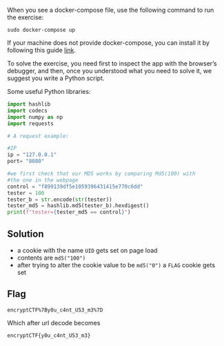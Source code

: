When you see a docker-compose file, use the following command to run the exercise:

	sudo docker-compose up

If your machine does not provide docker-compose, you can install it by following this guide [link](https://docs.docker.com/compose/install/).

To solve the exercise, you need first to inspect the app with the browser’s debugger, and then, once you understood what you need to solve it, we suggest you write a Python script.

Some useful Python libraries:
```py
import hashlib
import codecs
import numpy as np
import requests

# A request example:

#IP
ip = "127.0.0.1"
port= "8080"

#we first check that our MD5 works by comparing Md5(100) with
#the one in the webpage
control = "f899139df5e1059396431415e770c6dd"
tester = 100
tester_b = str.encode(str(tester))
tester_md5 = hashlib.md5(tester_b).hexdigest()
print(f"tester={tester_md5 == control}")
```


## Solution
* a cookie with the name `UID` gets set on page load
* contents are `md5("100")`
* after trying to alter the cookie value to be `md5("0")` a `FLAG` cookie gets set

## Flag
```
encryptCTF%7By0u_c4nt_U53_m3%7D
```
Which after url decode becomes
```
encryptCTF{y0u_c4nt_U53_m3}
```
